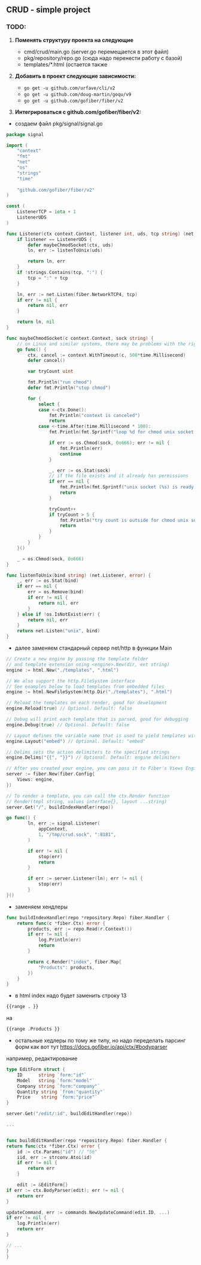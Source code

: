 ## CRUD - simple project

### TODO:

1. **Поменять структуру проекта на следующие**
    - cmd/crud/main.go (server.go перемещается в этот файл)
    - pkg/repository/repo.go (сюда надо перенести работу с базой)
    - templates/*.html (остается также

2. **Добавить в проект следующие зависимости:**
    - `go get -u github.com/urfave/cli/v2`
    - `go get -u github.com/doug-martin/goqu/v9`
    - `go get -u github.com/gofiber/fiber/v2`

3. **Интегрироваться с github.com/gofiber/fiber/v2:**

- создаем файл pkg/signal/signal.go

```go
package signal

import (
	"context"
	"fmt"
	"net"
	"os"
	"strings"
	"time"
	
	"github.com/gofiber/fiber/v2"
)

const (
	ListenerTCP = iota + 1
	ListenerUDS
)

func Listener(ctx context.Context, listener int, uds, tcp string) (net.Listener, error) {
	if listener == ListenerUDS {
		defer maybeChmodSocket(ctx, uds)
		ln, err := listenToUnix(uds)

		return ln, err
	}
	if !strings.Contains(tcp, ":") {
		tcp = ":" + tcp
	}

	ln, err := net.Listen(fiber.NetworkTCP4, tcp)
	if err != nil {
		return nil, err
	}

	return ln, nil
}

func maybeChmodSocket(c context.Context, sock string) {
	// on Linux and similar systems, there may be problems with the rights to the UDS socket
	go func() {
		ctx, cancel := context.WithTimeout(c, 500*time.Millisecond)
		defer cancel()

		var tryCount uint

		fmt.Println("run chmod")
		defer fmt.Println("stop chmod")

		for {
			select {
			case <-ctx.Done():
				fmt.Println("context is canceled")
				return
			case <-time.After(time.Millisecond * 100):
				fmt.Println(fmt.Sprintf("loop %d for chmod unix socket (%s)", tryCount, sock))

				if err := os.Chmod(sock, 0o666); err != nil {
					fmt.Println(err)
					continue
				}

				_, err := os.Stat(sock)
				// if the file exists and it already has permissions
				if err == nil {
					fmt.Println(fmt.Sprintf("unix socket (%s) is ready for listen", sock))
					return
				}

				tryCount++
				if tryCount > 5 {
					fmt.Println("try count is outside for chmod unix socket")
					return
				}
			}
		}
	}()

	_ = os.Chmod(sock, 0o666)
}

func listenToUnix(bind string) (net.Listener, error) {
	_, err := os.Stat(bind)
	if err == nil {
		err = os.Remove(bind)
		if err != nil {
			return nil, err
		}
	} else if !os.IsNotExist(err) {
		return nil, err
	}
	return net.Listen("unix", bind)
}
```

- далее заменяем стандарный сервер net/http в функции Main

```go
// Create a new engine by passing the template folder
// and template extension using <engine>.New(dir, ext string)
engine := html.New("./templates", ".html")

// We also support the http.FileSystem interface
// See examples below to load templates from embedded files
engine := html.NewFileSystem(http.Dir("./templates"), ".html")

// Reload the templates on each render, good for development
engine.Reload(true) // Optional. Default: false

// Debug will print each template that is parsed, good for debugging
engine.Debug(true) // Optional. Default: false

// Layout defines the variable name that is used to yield templates within layouts
engine.Layout("embed") // Optional. Default: "embed"

// Delims sets the action delimiters to the specified strings
engine.Delims("{{", "}}") // Optional. Default: engine delimiters

// After you created your engine, you can pass it to Fiber's Views Engine
server := fiber.New(fiber.Config{
    Views: engine,
})

// To render a template, you can call the ctx.Render function
// Render(tmpl string, values interface{}, layout ...string)
server.Get("/", buildIndexHandler(repo))

go func() {
		ln, err := signal.Listener(
			appContext,
			1, "/tmp/crud.sock", ":8181",
		)

		if err != nil {
			stop(err)
			return
		}

		if err := server.Listener(ln); err != nil {
			stop(err)
		}
}()
```

- заменяем хендлеры

```go
func buildIndexHandler(repo *repository.Repo) fiber.Handler {
	return func(c *fiber.Ctx) error {
		products, err := repo.Read(r.Context())
		if err != nil {
			log.Println(err)
			return
		}

        return c.Render("index", fiber.Map{
            "Products": products,
        })
	}
}
```

- в html index надо будет заменить строку 13

```html
{{range . }}
```

на

```html
{{range .Products }}
```

- остальные хедлеры по тому же типу, но надо переделать парсинг форм как вот тут https://docs.gofiber.io/api/ctx/#bodyparser

например, редактирование

```go
type EditForm struct {
	ID      string `form:"id"`
    Model   string `form:"model"`
    Company string `form:"company"`
    Quantity string `from:"quantity"`
	Price    string `form:"price"`
}

server.Get("/edit/:id", buildEditHandler(repo))

...


func buildEditHandler(repo *repository.Repo) fiber.Handler {
return func(ctx *fiber.Ctx) error {
    id := ctx.Params("id") // "56"
    iid, err := strconv.Atoi(id)
    if err != nil {
        return err
    }

    edit := &EditForm{}
if err := ctx.BodyParser(edit); err != nil {
    return err
}

updateCommand, err := commands.NewUpdateCommand(edit.ID, ...)
if err != nil {
    log.Println(err)
    return err
}

// ...
}
}
```